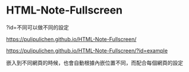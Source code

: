 # HTML-Note-Fullscreen

?id=不同可以做不同的設定

https://pulipulichen.github.io/HTML-Note-Fullscreen/

https://pulipulichen.github.io/HTML-Note-Fullscreen/?id=example

嵌入到不同網頁的時候，也會自動根據內嵌位置不同，而配合每個網頁的設定